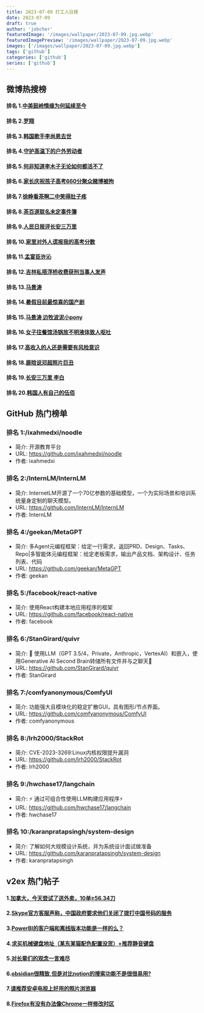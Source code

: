 ```yaml
---
title: 2023-07-09 打工人日报
date: 2023-07-09
draft: true
author: 'jobcher'
featuredImage: '/images/wallpaper/2023-07-09.jpg.webp'
featuredImagePreview: '/images/wallpaper/2023-07-09.jpg.webp'
images: ['/images/wallpaper/2023-07-09.jpg.webp']
tags: ['github']
categories: ['github']
series: ['github']
---
```


## 微博热搜榜

#### 排名 1.[中美鼓岭情缘为何延续至今](https://s.weibo.com/weibo?q=中美鼓岭情缘为何延续至今)
#### 排名 2.[罗翔](https://s.weibo.com/weibo?q=罗翔)
#### 排名 3.[韩国歌手李尚恩去世](https://s.weibo.com/weibo?q=韩国歌手李尚恩去世)
#### 排名 4.[守护高温下的户外劳动者](https://s.weibo.com/weibo?q=守护高温下的户外劳动者)
#### 排名 5.[何非知道李木子无论如何都活不了](https://s.weibo.com/weibo?q=何非知道李木子无论如何都活不了)
#### 排名 6.[家长庆祝孩子高考660分聚众赌博被拘](https://s.weibo.com/weibo?q=家长庆祝孩子高考660分聚众赌博被拘)
#### 排名 7.[徐峥看茶啊二中笑得肚子疼](https://s.weibo.com/weibo?q=徐峥看茶啊二中笑得肚子疼)
#### 排名 8.[茶百道联名未定事件簿](https://s.weibo.com/weibo?q=茶百道联名未定事件簿)
#### 排名 9.[人民日报评长安三万里](https://s.weibo.com/weibo?q=人民日报评长安三万里)
#### 排名 10.[家里对外人谎报我的高考分数](https://s.weibo.com/weibo?q=家里对外人谎报我的高考分数)
#### 排名 11.[孟宴臣许沁](https://s.weibo.com/weibo?q=孟宴臣许沁)
#### 排名 12.[吉林私搭浮桥收费获刑当事人发声](https://s.weibo.com/weibo?q=吉林私搭浮桥收费获刑当事人发声)
#### 排名 13.[马景涛](https://s.weibo.com/weibo?q=马景涛)
#### 排名 14.[暑假目前最惊喜的国产剧](https://s.weibo.com/weibo?q=暑假目前最惊喜的国产剧)
#### 排名 15.[马景涛 边牧波泥小pony](https://s.weibo.com/weibo?q=马景涛边牧波泥小pony)
#### 排名 16.[女子往餐馆汤锅放不明液体致人呕吐](https://s.weibo.com/weibo?q=女子往餐馆汤锅放不明液体致人呕吐)
#### 排名 17.[高收入的人还是需要有风险意识](https://s.weibo.com/weibo?q=高收入的人还是需要有风险意识)
#### 排名 18.[鹿晗说邓超照片巨丑](https://s.weibo.com/weibo?q=鹿晗说邓超照片巨丑)
#### 排名 19.[长安三万里 李白](https://s.weibo.com/weibo?q=长安三万里李白)
#### 排名 20.[韩国人有自己的伍佰](https://s.weibo.com/weibo?q=韩国人有自己的伍佰)
## GitHub 热门榜单

### 排名 1:/ixahmedxi/noodle
- 简介: 开源教育平台
- URL: https://github.com/ixahmedxi/noodle
- 作者: ixahmedxi 

### 排名 2:/InternLM/InternLM
- 简介: InternetLM开源了一个70亿参数的基础模型，一个为实际场景和培训系统量身定制的聊天模型。
- URL: https://github.com/InternLM/InternLM
- 作者: InternLM 

### 排名 4:/geekan/MetaGPT
- 简介: 多Agent元编程框架：给定一行需求，返回PRD、Design、Tasks、Repo|多智能体元编程框架：给定老板需求，输出产品文档、架构设计、任务列表、代码
- URL: https://github.com/geekan/MetaGPT
- 作者: geekan 

### 排名 5:/facebook/react-native
- 简介: 使用React构建本地应用程序的框架
- URL: https://github.com/facebook/react-native
- 作者: facebook 

### 排名 6:/StanGirard/quivr
- 简介: 🧠 使用LLM（GPT 3.5/4，Private，Anthropic，VertexAI）和嵌入，使用Generative AI Second Brain转储所有文件并与之聊天🧠
- URL: https://github.com/StanGirard/quivr
- 作者: StanGirard 

### 排名 7:/comfyanonymous/ComfyUI
- 简介: 功能强大且模块化的稳定扩散GUI，具有图形/节点界面。
- URL: https://github.com/comfyanonymous/ComfyUI
- 作者: comfyanonymous 

### 排名 8:/lrh2000/StackRot
- 简介: CVE-2023-3269:Linux内核权限提升漏洞
- URL: https://github.com/lrh2000/StackRot
- 作者: lrh2000 

### 排名 9:/hwchase17/langchain
- 简介: ⚡ 通过可组合性使用LLM构建应用程序⚡
- URL: https://github.com/hwchase17/langchain
- 作者: hwchase17 

### 排名 10:/karanpratapsingh/system-design
- 简介: 了解如何大规模设计系统，并为系统设计面试做准备
- URL: https://github.com/karanpratapsingh/system-design
- 作者: karanpratapsingh 

## v2ex 热门帖子

#### 1.[加拿大，今天尝试了送外卖，10单≥56.34刀](https://www.v2ex.com/t/955214#reply22)
#### 2.[Skype官方客服声称，中国政府要求他们关闭了拨打中国号码的服务](https://www.v2ex.com/t/955213#reply7)
#### 3.[PowerBI的客户端和离线版本功能是一样的么？](https://www.v2ex.com/t/955219#reply4)
#### 4.[求买机械键盘地址（某东某猫配色配置没货）+推荐静音键盘](https://www.v2ex.com/t/955217#reply2)
#### 5.[对长辈们的观念一言难尽](https://www.v2ex.com/t/955222#reply2)
#### 6.[obsidian很精致,但是对比notion的搜索功能不是很很易用?](https://www.v2ex.com/t/955215#reply1)
#### 7.[请推荐安卓电视上好用的照片浏览器](https://www.v2ex.com/t/955216#reply0)
#### 8.[Firefox有没有办法像Chrome一样修改时区](https://www.v2ex.com/t/955218#reply0)
